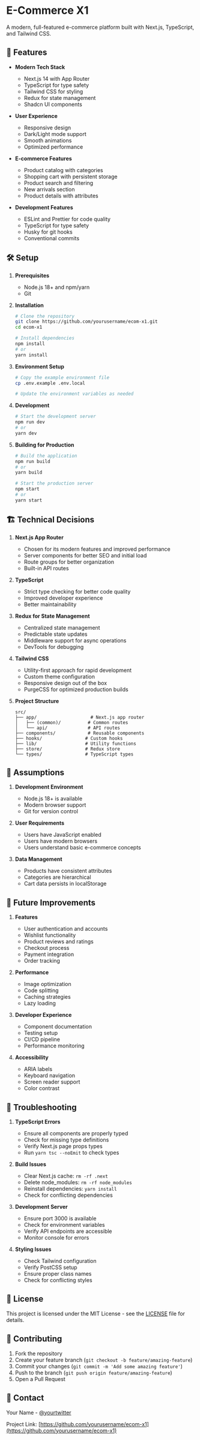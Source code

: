 # E-Commerce X1

A modern, full-featured e-commerce platform built with Next.js, TypeScript, and Tailwind CSS.

## 🚀 Features

- **Modern Tech Stack**
  - Next.js 14 with App Router
  - TypeScript for type safety
  - Tailwind CSS for styling
  - Redux for state management
  - Shadcn UI components

- **User Experience**
  - Responsive design
  - Dark/Light mode support
  - Smooth animations
  - Optimized performance

- **E-commerce Features**
  - Product catalog with categories
  - Shopping cart with persistent storage
  - Product search and filtering
  - New arrivals section
  - Product details with attributes

- **Development Features**
  - ESLint and Prettier for code quality
  - TypeScript for type safety
  - Husky for git hooks
  - Conventional commits

## 🛠️ Setup

1. **Prerequisites**
   - Node.js 18+ and npm/yarn
   - Git

2. **Installation**
   ```bash
   # Clone the repository
   git clone https://github.com/yourusername/ecom-x1.git
   cd ecom-x1

   # Install dependencies
   npm install
   # or
   yarn install
   ```

3. **Environment Setup**
   ```bash
   # Copy the example environment file
   cp .env.example .env.local

   # Update the environment variables as needed
   ```

4. **Development**
   ```bash
   # Start the development server
   npm run dev
   # or
   yarn dev
   ```

5. **Building for Production**
   ```bash
   # Build the application
   npm run build
   # or
   yarn build

   # Start the production server
   npm start
   # or
   yarn start
   ```

## 🏗️ Technical Decisions

1. **Next.js App Router**
   - Chosen for its modern features and improved performance
   - Server components for better SEO and initial load
   - Route groups for better organization
   - Built-in API routes

2. **TypeScript**
   - Strict type checking for better code quality
   - Improved developer experience
   - Better maintainability

3. **Redux for State Management**
   - Centralized state management
   - Predictable state updates
   - Middleware support for async operations
   - DevTools for debugging

4. **Tailwind CSS**
   - Utility-first approach for rapid development
   - Custom theme configuration
   - Responsive design out of the box
   - PurgeCSS for optimized production builds

5. **Project Structure**
   ```
   src/
   ├── app/                    # Next.js app router
   │   ├── (common)/          # Common routes
   │   └── api/               # API routes
   ├── components/            # Reusable components
   ├── hooks/                # Custom hooks
   ├── lib/                  # Utility functions
   ├── store/                # Redux store
   └── types/                # TypeScript types
   ```

## 🤔 Assumptions

1. **Development Environment**
   - Node.js 18+ is available
   - Modern browser support
   - Git for version control

2. **User Requirements**
   - Users have JavaScript enabled
   - Users have modern browsers
   - Users understand basic e-commerce concepts

3. **Data Management**
   - Products have consistent attributes
   - Categories are hierarchical
   - Cart data persists in localStorage

## 🔮 Future Improvements

1. **Features**
   - User authentication and accounts
   - Wishlist functionality
   - Product reviews and ratings
   - Checkout process
   - Payment integration
   - Order tracking

2. **Performance**
   - Image optimization
   - Code splitting
   - Caching strategies
   - Lazy loading

3. **Developer Experience**
   - Component documentation
   - Testing setup
   - CI/CD pipeline
   - Performance monitoring

4. **Accessibility**
   - ARIA labels
   - Keyboard navigation
   - Screen reader support
   - Color contrast

## 🐛 Troubleshooting

1. **TypeScript Errors**
   - Ensure all components are properly typed
   - Check for missing type definitions
   - Verify Next.js page props types
   - Run `yarn tsc --noEmit` to check types

2. **Build Issues**
   - Clear Next.js cache: `rm -rf .next`
   - Delete node_modules: `rm -rf node_modules`
   - Reinstall dependencies: `yarn install`
   - Check for conflicting dependencies

3. **Development Server**
   - Ensure port 3000 is available
   - Check for environment variables
   - Verify API endpoints are accessible
   - Monitor console for errors

4. **Styling Issues**
   - Check Tailwind configuration
   - Verify PostCSS setup
   - Ensure proper class names
   - Check for conflicting styles

## 📝 License

This project is licensed under the MIT License - see the [LICENSE](LICENSE) file for details.

## 🤝 Contributing

1. Fork the repository
2. Create your feature branch (`git checkout -b feature/amazing-feature`)
3. Commit your changes (`git commit -m 'Add some amazing feature'`)
4. Push to the branch (`git push origin feature/amazing-feature`)
5. Open a Pull Request

## 📧 Contact

Your Name - [@yourtwitter](https://twitter.com/yourtwitter)

Project Link: [https://github.com/yourusername/ecom-x1](https://github.com/yourusername/ecom-x1)
